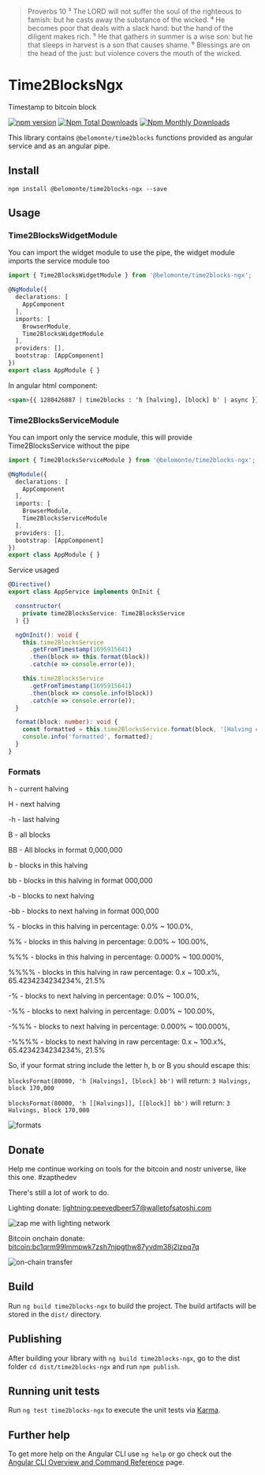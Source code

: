 >  Proverbs 10
> ³ The LORD will not suffer the soul of the righteous to famish: but he casts away the substance of the wicked.
> ⁴ He becomes poor that deals with a slack hand: but the hand of the diligent makes rich.
> ⁵ He that gathers in summer is a wise son: but he that sleeps in harvest is a son that causes shame.
> ⁶ Blessings are on the head of the just: but violence covers the mouth of the wicked. 

# Time2BlocksNgx
Timestamp to bitcoin block

[![npm version](https://badge.fury.io/js/@belomonte%2Ftime2blocks-ngx.svg)](https://github.com/antonioconselheiro/time2blocks-ngx)
[![Npm Total Downloads](https://img.shields.io/npm/dt/@belomonte/time2blocks-ngx.svg)](https://github.com/antonioconselheiro/time2blocks-ngx)
[![Npm Monthly Downloads](https://img.shields.io/npm/dm/@belomonte/time2blocks-ngx.svg)](https://github.com/antonioconselheiro/time2blocks-ngx)

This library contains `@belomonte/time2blocks` functions provided as angular service and as an angular pipe.

## Install
```npm install @belomonte/time2blocks-ngx --save```

## Usage
### Time2BlocksWidgetModule
You can import the widget module to use the pipe, the widget module imports the service module too
```typescript
import { Time2BlocksWidgetModule } from '@belomonte/time2blocks-ngx';

@NgModule({
  declarations: [
    AppComponent
  ],
  imports: [
    BrowserModule,
    Time2BlocksWidgetModule
  ],
  providers: [],
  bootstrap: [AppComponent]
})
export class AppModule { }
```

In angular html component:
```html
<span>{{ 1280426887 | time2blocks : 'h [halving], [block] b' | async }}</span>
```

### Time2BlocksServiceModule
You can import only the service module, this will provide Time2BlocksService without the pipe
```typescript
import { Time2BlocksServiceModule } from '@belomonte/time2blocks-ngx';

@NgModule({
  declarations: [
    AppComponent
  ],
  imports: [
    BrowserModule,
    Time2BlocksServiceModule
  ],
  providers: [],
  bootstrap: [AppComponent]
})
export class AppModule { }
```

Service usaged
```typescript
@Directive()
export class AppService implements OnInit {

  consntructor(
    private time2BlocksService: Time2BlocksService
  ) {}

  ngOnInit(): void {
    this.time2BlocksService
      .getFromTimestamp(1695915641)
      .then(block => this.format(block))
      .catch(e => console.error(e));

    this.time2BlocksService
      .getFromTimestamp(1695915641)
      .then(block => console.info(block))
      .catch(e => console.error(e));
  }

  format(block: number): void {
    const formatted = this.time2BlocksService.format(block, '[Halving count down:] -%% [to halving] H');
    console.info('formatted', formatted);
  }
}
```

### Formats

h - current halving

H - next halving

-h - last halving

B - all blocks

BB - All blocks in format 0,000,000

b - blocks in this halving

bb - blocks in this halving in format 000,000

-b - blocks to next halving

-bb - blocks to next halving in format 000,000

% - blocks in this halving in percentage: 0.0% ~ 100.0%, 

%% - blocks in this halving in percentage: 0.00% ~ 100.00%, 

%%% - blocks in this halving in percentage: 0.000% ~ 100.000%, 

%%%% - blocks in this halving in raw percentage: 0.x ~ 100.x%, 65.4234234234234%, 21.5%



-% - blocks to next halving in percentage: 0.0% ~ 100.0%, 

-%% - blocks to next halving in percentage: 0.00% ~ 100.00%, 

-%%% - blocks to next halving in percentage: 0.000% ~ 100.000%, 

-%%%% - blocks to next halving in raw percentage: 0.x ~ 100.x%, 65.4234234234234%, 21.5%


So, if your format string include the letter h, b or B you should escape this:

```blocksFormat(80000, 'h [Halvings], [block] bb')``` will return: ```3 Halvings, block 170,000```

```blocksFormat(80000, 'h [[Halvings]], [[block]] bb')``` will return: ```3 Halvings, block 170,000```

![formats](https://raw.githubusercontent.com/antonioconselheiro/time2blocks-ngx/master/imgs/time2blocks.png)

## Donate
Help me continue working on tools for the bitcoin and nostr universe, like this one. #zapthedev

There's still a lot of work to do.

Lighting donate: [lightning:peevedbeer57@walletofsatoshi.com](lightning:peevedbeer57@walletofsatoshi.com)

![zap me with lighting network](https://raw.githubusercontent.com/antonioconselheiro/time2blocks/master/imgs/qrcode-wallet-lighting.png)

Bitcoin onchain donate: [bitcoin:bc1qrm99lmmpwk7zsh7njpgthw87yvdm38j2lzpq7q](bitcoin:bc1qrm99lmmpwk7zsh7njpgthw87yvdm38j2lzpq7q)

![on-chain transfer](https://raw.githubusercontent.com/antonioconselheiro/time2blocks/master/imgs/qrcode-wallet-bitcoin.png)

## Build

Run `ng build time2blocks-ngx` to build the project. The build artifacts will be stored in the `dist/` directory.

## Publishing

After building your library with `ng build time2blocks-ngx`, go to the dist folder `cd dist/time2blocks-ngx` and run `npm publish`.

## Running unit tests

Run `ng test time2blocks-ngx` to execute the unit tests via [Karma](https://karma-runner.github.io).

## Further help

To get more help on the Angular CLI use `ng help` or go check out the [Angular CLI Overview and Command Reference](https://angular.io/cli) page.

